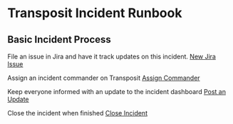 # Transposit Incident Runbook

## Basic Incident Process

File an issue in Jira and have it track updates on this incident.
[New Jira Issue](https://console.demo.transposit.com/mc/t/basic-incident-test/actions/jira_create_issue)

Assign an incident commander on Transposit
[Assign Commander](https://console.demo.transposit.com/mc/t/basic-incident-test/actions/transposit_assign_commander)

Keep everyone informed with an update to the incident dashboard
[Post an Update](https://console.demo.transposit.com/mc/t/basic-incident-test/actions/post_a_dashboard_update)

Close the incident when finished
[Close Incident](https://console.demo.transposit.com/mc/t/basic-incident-test/actions/close_activity)
